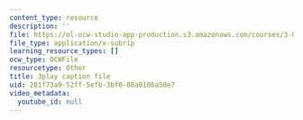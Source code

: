 ```yaml
---
content_type: resource
description: ''
file: https://ol-ocw-studio-app-production.s3.amazonaws.com/courses/3-091-introduction-to-solid-state-chemistry-fall-2018/281f73a952ff5efb3bf008a0186a50e7_-qwVo9RrMl4.srt
file_type: application/x-subrip
learning_resource_types: []
ocw_type: OCWFile
resourcetype: Other
title: 3play caption file
uid: 281f73a9-52ff-5efb-3bf0-08a0186a50e7
video_metadata:
  youtube_id: null
---
```


